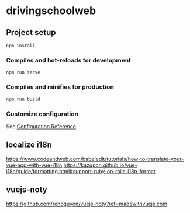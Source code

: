 # drivingschoolweb

## Project setup
```
npm install
```

### Compiles and hot-reloads for development
```
npm run serve
```

### Compiles and minifies for production
```
npm run build
```

### Customize configuration
See [Configuration Reference](https://cli.vuejs.org/config/).

## localize i18n
https://www.codeandweb.com/babeledit/tutorials/how-to-translate-your-vue-app-with-vue-i18n
https://kazupon.github.io/vue-i18n/guide/formatting.html#support-ruby-on-rails-i18n-format

## vuejs-noty
https://github.com/renoguyon/vuejs-noty?ref=madewithvuejs.com